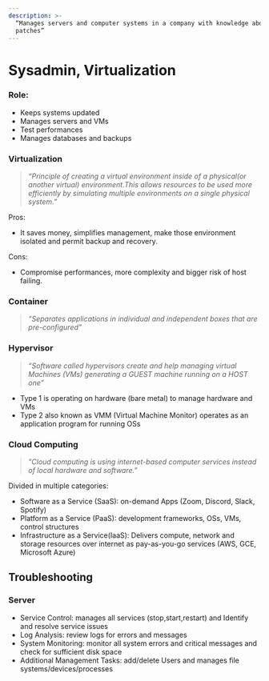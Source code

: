 ```yaml
---
description: >-
  “Manages servers and computer systems in a company with knowledge about OS and
  patches”
---
```


# Sysadmin, Virtualization

### Role:

* Keeps systems updated
* Manages servers and VMs
* Test performances
* Manages databases and backups

### Virtualization

> _“Principle of creating a virtual environment inside of a physical(or another virtual) environment.This allows resources to be used more efficiently by simulating multiple environments on a single physical system.”_

Pros:

* It saves money, simplifies management, make those environment isolated and permit backup and recovery.

Cons:

* Compromise performances, more complexity and bigger risk of host failing.

### Container

> _“Separates applications in individual and independent boxes that are pre-configured”_

### Hypervisor

> _“Software called hypervisors create and help managing virtual Machines (VMs) generating a GUEST machine running on a HOST one”_

* Type 1 is operating on hardware (bare metal) to manage hardware and VMs
* Type 2 also known as VMM (Virtual Machine Monitor) operates as an application program for running OSs

### Cloud Computing

> _"Cloud computing is using internet-based computer services instead of local hardware and software."_

Divided in multiple categories:

* Software as a Service (SaaS): on-demand Apps (Zoom, Discord, Slack, Spotify)
* Platform as a Service (PaaS): development frameworks, OSs, VMs, control structures
* Infrastructure as a Service(IaaS): Delivers compute, network and storage resources over internet as pay-as-you-go services (AWS, GCE, Microsoft Azure)

## Troubleshooting

### Server

* Service Control: manages all services (stop,start,restart) and Identify and resolve service issues
* Log Analysis: review logs for errors and messages
* System Monitoring: monitor all system errors and critical messages and check for sufficient disk space
* Additional Management Tasks: add/delete Users and manages file systems/devices/processes
